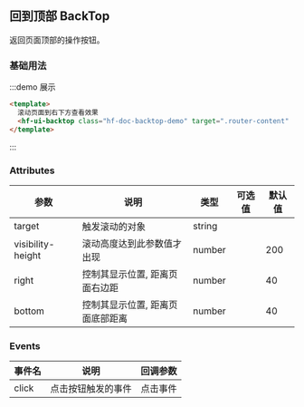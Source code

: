 ## 回到顶部 BackTop
返回页面顶部的操作按钮。

### 基础用法

:::demo 展示

```html
<template>
  滚动页面到右下方查看效果
  <hf-ui-backtop class="hf-doc-backtop-demo" target=".router-content" :right="40" :bottom="40"></hf-ui-backtop>
</template>

```
:::

### Attributes

| 参数              | 说明                             | 类型            | 可选值 | 默认值 |
| ----------------- | -------------------------------- | --------------- | ------ | ------ |
| target            | 触发滚动的对象                   | string          |        |        |
| visibility-height | 滚动高度达到此参数值才出现       | number |        | 200    |
| right             | 控制其显示位置, 距离页面右边距   | number |        | 40     |
| bottom            | 控制其显示位置, 距离页面底部距离 | number |        | 40     |

### Events

| 事件名 | 说明               | 回调参数 |
| ------ | ------------------ | -------- |
| click  | 点击按钮触发的事件 | 点击事件 |

